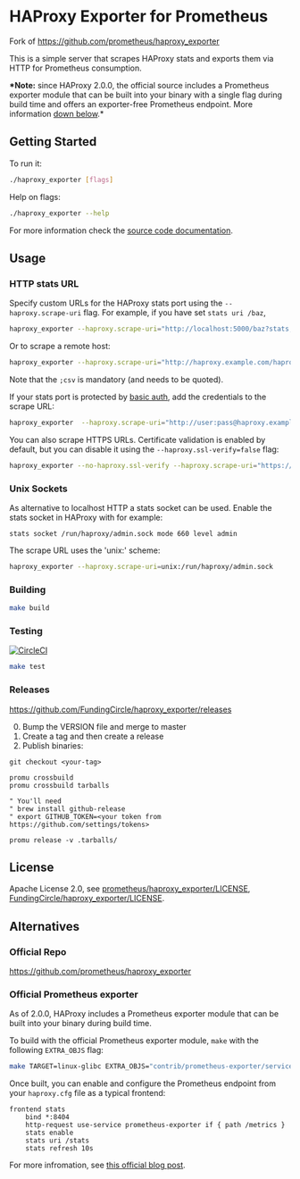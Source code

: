 # HAProxy Exporter for Prometheus

Fork of https://github.com/prometheus/haproxy_exporter

This is a simple server that scrapes HAProxy stats and exports them via HTTP for
Prometheus consumption.

**\*Note:** since HAProxy 2.0.0, the official source includes a Prometheus exporter module that can be built into your binary with a single flag during build time and offers an exporter-free Prometheus endpoint. More information [down below](#official-prometheus-exporter).*

## Getting Started

To run it:

```bash
./haproxy_exporter [flags]
```

Help on flags:

```bash
./haproxy_exporter --help
```

For more information check the [source code documentation][gdocs].

[gdocs]: https://godoc.org/github.com/FundingCircle/haproxy_exporter

## Usage

### HTTP stats URL

Specify custom URLs for the HAProxy stats port using the `--haproxy.scrape-uri`
flag. For example, if you have set `stats uri /baz`,

```bash
haproxy_exporter --haproxy.scrape-uri="http://localhost:5000/baz?stats;csv"
```

Or to scrape a remote host:

```bash
haproxy_exporter --haproxy.scrape-uri="http://haproxy.example.com/haproxy?stats;csv"
```

Note that the `;csv` is mandatory (and needs to be quoted).

If your stats port is protected by [basic auth][], add the credentials to the
scrape URL:

```bash
haproxy_exporter  --haproxy.scrape-uri="http://user:pass@haproxy.example.com/haproxy?stats;csv"
```

You can also scrape HTTPS URLs. Certificate validation is enabled by default, but
you can disable it using the `--haproxy.ssl-verify=false` flag:

```bash
haproxy_exporter --no-haproxy.ssl-verify --haproxy.scrape-uri="https://haproxy.example.com/haproxy?stats;csv"
```

[basic auth]: https://cbonte.github.io/haproxy-dconv/configuration-1.6.html#4-stats%20auth

### Unix Sockets

As alternative to localhost HTTP a stats socket can be used. Enable the stats
socket in HAProxy with for example:


    stats socket /run/haproxy/admin.sock mode 660 level admin


The scrape URL uses the 'unix:' scheme:

```bash
haproxy_exporter --haproxy.scrape-uri=unix:/run/haproxy/admin.sock
```

### Building

```bash
make build
```

### Testing

[![CircleCI](https://circleci.com/gh/FundingCircle/haproxy_exporter/tree/master.svg?style=shield)][circleci]

```bash
make test
```

[circleci]: https://circleci.com/gh/FundingCircle/haproxy_exporter

### Releases

https://github.com/FundingCircle/haproxy_exporter/releases

0. Bump the VERSION file and merge to master
1. Create a tag and then create a release
2. Publish binaries:

```
git checkout <your-tag>

promu crossbuild
promu crossbuild tarballs

" You'll need
" brew install github-release
" export GITHUB_TOKEN=<your token from https://github.com/settings/tokens>

promu release -v .tarballs/
```

## License

Apache License 2.0, see [prometheus/haproxy_exporter/LICENSE](https://github.com/prometheus/haproxy_exporter/blob/master/LICENSE), [FundingCircle/haproxy_exporter/LICENSE](https://github.com/FundingCircle/haproxy_exporter/blob/master/LICENSE).

## Alternatives

### Official Repo

https://github.com/prometheus/haproxy_exporter

### Official Prometheus exporter

As of 2.0.0, HAProxy includes a Prometheus exporter module that can be built into your binary during build time.

To build with the official Prometheus exporter module, `make` with the following `EXTRA_OBJS` flag:

```bash
make TARGET=linux-glibc EXTRA_OBJS="contrib/prometheus-exporter/service-prometheus.o"
```

Once built, you can enable and configure the Prometheus endpoint from your `haproxy.cfg` file as a typical frontend:

```haproxy
frontend stats
    bind *:8404
    http-request use-service prometheus-exporter if { path /metrics }
    stats enable
    stats uri /stats
    stats refresh 10s
```

For more infromation, see [this official blog post](https://www.haproxy.com/blog/haproxy-exposes-a-prometheus-metrics-endpoint/).
